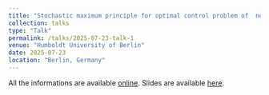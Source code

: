```yaml
---
title: "Stochastic maximum principle for optimal control problem of  non exchangeable mean field systems with application to the L-Q case"
collection: talks
type: "Talk"
permalink: /talks/2025-07-23-talk-1
venue: "Humboldt University of Berlin"
date: 2025-07-23
location: "Berlin, Germany"
---
```


All the informations are available [online](https://sites.google.com/view/mean-field-games-n-application/home?authuser=0). Slides are available [here](https://samymekk.github.io/files/Talks/Berlin/Talk-Berlin-NEMF.pdf).
